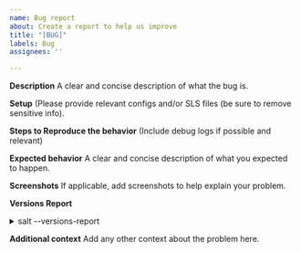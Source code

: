 ```yaml
---
name: Bug report
about: Create a report to help us improve
title: "[BUG]"
labels: Bug
assignees: ''

---
```


**Description**
A clear and concise description of what the bug is.

**Setup**
(Please provide relevant configs and/or SLS files (be sure to remove sensitive info).

**Steps to Reproduce the behavior**
(Include debug logs if possible and relevant)

**Expected behavior**
A clear and concise description of what you expected to happen.

**Screenshots**
If applicable, add screenshots to help explain your problem.

**Versions Report**
<details><summary>salt --versions-report</summary>
(Provided by running salt --versions-report. Please also mention any differences in master/minion versions.) 

```yaml
PASTE HERE
```
</details>

**Additional context**
Add any other context about the problem here.
